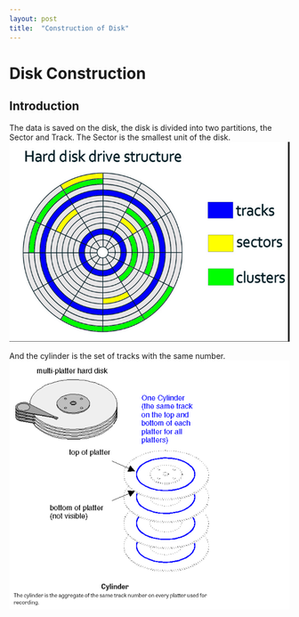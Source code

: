```yaml
---
layout: post
title:  "Construction of Disk"
---
```


# Disk Construction

## Introduction

The data is saved on the disk, the disk is divided into two partitions, the Sector and Track.
The Sector is the smallest unit of the disk.
![Sector and Track](https://raw.githubusercontent.com/Haibarapink/haibarapink.github.io/master/_posts/img/disk-construct.png)

And the cylinder is the set of tracks with the same number.
![Cylinder](https://raw.githubusercontent.com/Haibarapink/haibarapink.github.io/master/_posts/img/disk-construct2.png)